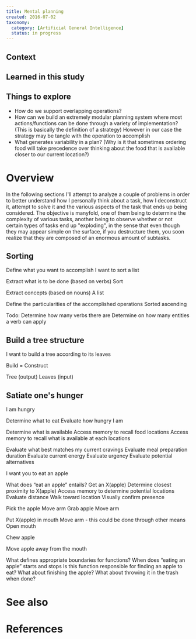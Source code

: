 ```yaml
---
title: Mental planning
created: 2016-07-02
taxonomy:
  category: [Artificial General Intelligence]
  status: in progress
---
```


## Context

## Learned in this study

## Things to explore
* How do we support overlapping operations?
* How can we build an extremely modular planning system where most actions/functions can be done through a variety of implementation? (This is basically the definition of a strategy) However in our case the strategy may be tangle with the operation to accomplish
* What generates variability in a plan? (Why is it that sometimes ordering food will take precedence over thinking about the food that is available closer to our current location?)

# Overview
In the following sections I'll attempt to analyze a couple of problems in order to better understand how I personally think about a task, how I deconstruct it, attempt to solve it and the various aspects of the task that ends up being considered. The objective is manyfold, one of them being to determine the complexity of various tasks, another being to observe whether or not certain types of tasks end up "exploding", in the sense that even though they may appear simple on the surface, if you destructure them, you soon realize that they are composed of an enormous amount of subtasks.

## Sorting
Define what you want to accomplish
I want to sort a list

Extract what is to be done (based on verbs)
Sort

Extract concepts (based on nouns)
A list

Define the particularities of the accomplished operations
Sorted ascending


Todo:
Determine how many verbs there are
Determine on how many entities a verb can apply

## Build a tree structure
I want to build a tree according to its leaves

Build = Construct

Tree (output)
Leaves (input)

## Satiate one's hunger
I am hungry

Determine what to eat
Evaluate how hungry I am

Determine what is available
Access memory to recall food locations
Access memory to recall what is available at each locations

Evaluate what best matches my current cravings
Evaluate meal preparation duration
Evaluate current energy
Evaluate urgency
Evaluate potential alternatives

I want you to eat an apple

What does “eat an apple” entails?
Get an X(apple)
Determine closest proximity to X(apple)
Access memory to determine potential locations
Evaluate distance
Walk toward location
Visually confirm presence

Pick the apple
Move arm
Grab apple
Move arm

Put X(apple) in mouth
Move arm - this could be done through other means
Open mouth

Chew apple

Move apple away from the mouth

What defines appropriate boundaries for functions?
When does “eating an apple” starts and stops
Is this function responsible for finding an apple to eat?
What about finishing the apple?
What about throwing it in the trash when done?

# See also

# References
